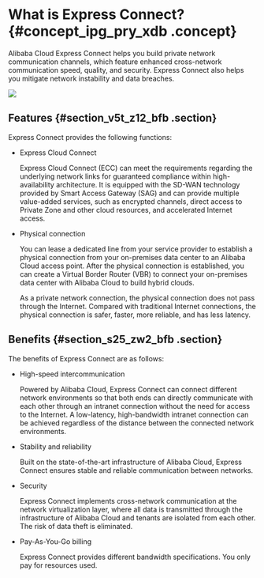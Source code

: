 # What is Express Connect? {#concept_ipg_pry_xdb .concept}

Alibaba Cloud Express Connect helps you build private network communication channels, which feature enhanced cross-network communication speed, quality, and security. Express Connect also helps you mitigate network instability and data breaches.

![](http://static-aliyun-doc.oss-cn-hangzhou.aliyuncs.com/assets/img/13811/15644674424200_en-US.jpg)

## Features {#section_v5t_z12_bfb .section}

Express Connect provides the following functions:

-   Express Cloud Connect

    Express Cloud Connect \(ECC\) can meet the requirements regarding the underlying network links for guaranteed compliance within high-availability architecture. It is equipped with the SD-WAN technology provided by Smart Access Gateway \(SAG\) and can provide multiple value-added services, such as encrypted channels, direct access to Private Zone and other cloud resources, and accelerated Internet access.

-   Physical connection

    You can lease a dedicated line from your service provider to establish a physical connection from your on-premises data center to an Alibaba Cloud access point. After the physical connection is established, you can create a Virtual Border Router \(VBR\) to connect your on-premises data center with Alibaba Cloud to build hybrid clouds.

    As a private network connection, the physical connection does not pass through the Internet. Compared with traditional Internet connections, the physical connection is safer, faster, more reliable, and has less latency.


## Benefits {#section_s25_zw2_bfb .section}

The benefits of Express Connect are as follows:

-   High-speed intercommunication

    Powered by Alibaba Cloud, Express Connect can connect different network environments so that both ends can directly communicate with each other through an intranet connection without the need for access to the Internet. A low-latency, high-bandwidth intranet connection can be achieved regardless of the distance between the connected network environments.

-   Stability and reliability

    Built on the state-of-the-art infrastructure of Alibaba Cloud, Express Connect ensures stable and reliable communication between networks.

-   Security

    Express Connect implements cross-network communication at the network virtualization layer, where all data is transmitted through the infrastructure of Alibaba Cloud and tenants are isolated from each other. The risk of data theft is eliminated.

-   Pay-As-You-Go billing

    Express Connect provides different bandwidth specifications. You only pay for resources used.


